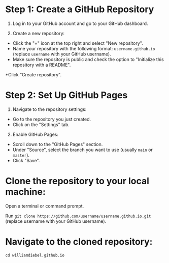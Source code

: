 # Step 1: Create a GitHub Repository

1. Log in to your GitHub account and go to your GitHub dashboard.

2. Create a new repository:

* Click the "+" icon at the top right and select "New repository".
* Name your repository with the following format: `username.github.io` (replace `username` with your GitHub username).
* Make sure the repository is public and check the option to "Initialize this repository with a README".

*Click "Create repository".

# Step 2: Set Up GitHub Pages

1. Navigate to the repository settings:

* Go to the repository you just created.
* Click on the "Settings" tab.

2. Enable GitHub Pages:

* Scroll down to the "GitHub Pages" section.  
* Under "Source", select the branch you want to use (usually `main` or `master`).
* Click "Save".

# Clone the repository to your local machine:

Open a terminal or command prompt.

Run `git clone https://github.com/username/username.github.io.git` (replace username with your GitHub username).

# Navigate to the cloned repository:

```cd williamdiebel.github.io```



